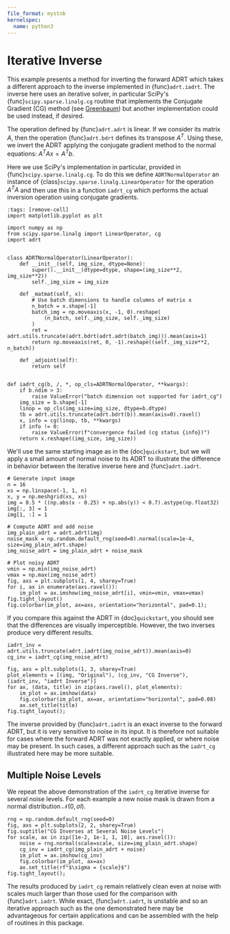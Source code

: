 ```yaml
---
file_format: mystnb
kernelspec:
  name: python3
---
```


# Iterative Inverse

This example presents a method for inverting the forward ADRT which
takes a different approach to the inverse implemented in
{func}`adrt.iadrt`. The inverse here uses an iterative solver, in
particular SciPy's {func}`scipy.sparse.linalg.cg` routine that
implements the Conjugate Gradient (CG) method (see [Greenbaum](https://doi.org/10.1137/1.9781611970937)) but
another implementation could be used instead, if desired.

The operation defined by {func}`adrt.adrt` is linear. If we consider
its matrix $A$, then the operation {func}`adrt.bdrt` defines its
transpose $A^T$. Using these, we invert the ADRT applying the
conjugate gradient method to the normal equations:
$A^{T}Ax=A^{T}b$.

Here we use SciPy's implementation in particular, provided in
{func}`scipy.sparse.linalg.cg`. To do this we define
`ADRTNormalOperator` an instance of
{class}`scipy.sparse.linalg.LinearOperator` for the operation
$A^{T}A$ and then use this in a function `iadrt_cg` which
performs the actual inversion operation using conjugate gradients.

```{code-cell} ipython3
:tags: [remove-cell]
import matplotlib.pyplot as plt
```

```{code-cell} ipython3
import numpy as np
from scipy.sparse.linalg import LinearOperator, cg
import adrt


class ADRTNormalOperator(LinearOperator):
    def __init__(self, img_size, dtype=None):
        super().__init__(dtype=dtype, shape=(img_size**2, img_size**2))
        self._img_size = img_size

    def _matmat(self, x):
        # Use batch dimensions to handle columns of matrix x
        n_batch = x.shape[-1]
        batch_img = np.moveaxis(x, -1, 0).reshape(
            (n_batch, self._img_size, self._img_size)
        )
        ret = adrt.utils.truncate(adrt.bdrt(adrt.adrt(batch_img))).mean(axis=1)
        return np.moveaxis(ret, 0, -1).reshape((self._img_size**2, n_batch))

    def _adjoint(self):
        return self


def iadrt_cg(b, /, *, op_cls=ADRTNormalOperator, **kwargs):
    if b.ndim > 3:
        raise ValueError("batch dimension not supported for iadrt_cg")
    img_size = b.shape[-1]
    linop = op_cls(img_size=img_size, dtype=b.dtype)
    tb = adrt.utils.truncate(adrt.bdrt(b)).mean(axis=0).ravel()
    x, info = cg(linop, tb, **kwargs)
    if info != 0:
        raise ValueError(f"convergence failed (cg status {info})")
    return x.reshape((img_size, img_size))

```

We'll use the same starting image as in the {doc}`quickstart`, but we
will apply a small amount of normal noise to its ADRT to illustrate
the difference in behavior between the iterative inverse here and
{func}`adrt.iadrt`.

```{code-cell} ipython3
# Generate input image
n = 16
xs = np.linspace(-1, 1, n)
x, y = np.meshgrid(xs, xs)
img = 0.5 * ((np.abs(x - 0.25) + np.abs(y)) < 0.7).astype(np.float32)
img[:, 3] = 1
img[1, :] = 1

# Compute ADRT and add noise
img_plain_adrt = adrt.adrt(img)
noise_mask = np.random.default_rng(seed=0).normal(scale=1e-4, size=img_plain_adrt.shape)
img_noise_adrt = img_plain_adrt + noise_mask

# Plot noisy ADRT
vmin = np.min(img_noise_adrt)
vmax = np.max(img_noise_adrt)
fig, axs = plt.subplots(1, 4, sharey=True)
for i, ax in enumerate(axs.ravel()):
    im_plot = ax.imshow(img_noise_adrt[i], vmin=vmin, vmax=vmax)
fig.tight_layout()
fig.colorbar(im_plot, ax=axs, orientation="horizontal", pad=0.1);
```

If you compare this against the ADRT in {doc}`quickstart`, you should
see that the differences are visually imperceptible. However, the two
inverses produce very different results.

```{code-cell} ipython3
iadrt_inv = adrt.utils.truncate(adrt.iadrt(img_noise_adrt)).mean(axis=0)
cg_inv = iadrt_cg(img_noise_adrt)

fig, axs = plt.subplots(1, 3, sharey=True)
plot_elements = [(img, "Original"), (cg_inv, "CG Inverse"), (iadrt_inv, "iadrt Inverse")]
for ax, (data, title) in zip(axs.ravel(), plot_elements):
    im_plot = ax.imshow(data)
    fig.colorbar(im_plot, ax=ax, orientation="horizontal", pad=0.08)
    ax.set_title(title)
fig.tight_layout();
```

The inverse provided by {func}`adrt.iadrt` is an exact inverse to the
forward ADRT, but it is very sensitive to noise in its input. It is
therefore not suitable for cases where the forward ADRT was not
exactly applied, or where noise may be present. In such cases, a
different approach such as the `iadrt_cg` illustrated here may be
more suitable.

## Multiple Noise Levels

We repeat the above demonstration of the `iadrt_cg` iterative inverse
for several noise levels. For each example a new noise mask is drawn
from a normal distribution $\mathcal{N}(0, \sigma I)$.

```{code-cell} ipython3
rng = np.random.default_rng(seed=0)
fig, axs = plt.subplots(2, 2, sharey=True)
fig.suptitle("CG Inverses at Several Noise Levels")
for scale, ax in zip([1e-2, 1e-1, 1, 10], axs.ravel()):
    noise = rng.normal(scale=scale, size=img_plain_adrt.shape)
    cg_inv = iadrt_cg(img_plain_adrt + noise)
    im_plot = ax.imshow(cg_inv)
    fig.colorbar(im_plot, ax=ax)
    ax.set_title(rf"$\sigma = {scale}$")
fig.tight_layout();
```

The results produced by `iadrt_cg` remain relatively clean even at
noise with scales much larger than those used for the comparison with
{func}`adrt.iadrt`. While exact, {func}`adrt.iadrt`, is unstable and
so an iterative approach such as the one demonstrated here may be
advantageous for certain applications and can be assembled with the
help of routines in this package.
